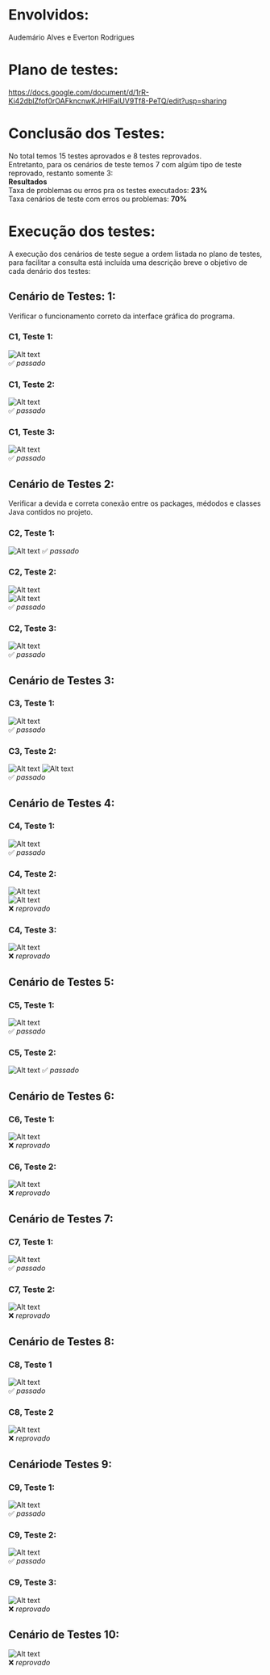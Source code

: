 # Envolvidos:
Audemário Alves e Everton Rodrigues

# Plano de testes:
https://docs.google.com/document/d/1rR-Ki42dblZfof0rOAFkncnwKJrHlFaIUV9Tf8-PeTQ/edit?usp=sharing

# Conclusão dos Testes:  
No total temos 15 testes aprovados e 8 testes reprovados.  
Entretanto, para os cenários de teste temos 7 com algúm tipo de teste reprovado, restanto somente 3:  
**Resultados**  
Taxa de problemas ou erros pra os testes executados: **23%**  
Taxa cenários de teste com erros ou problemas: **70%**

# Execução dos testes:  
A execução dos cenários de teste segue a ordem listada no plano de testes, para facilitar a consulta está incluída uma descrição breve o objetivo de cada denário dos testes:  
## Cenário de Testes: 1:  
Verificar o funcionamento correto da interface gráfica do programa.  
### C1, Teste 1:
![Alt text](https://github.com/Pizzade42queijos/Teste-de-software_Hospital/blob/main/TestesPrints/C1t1.png)  
:white_check_mark: *passado*  
### C1, Teste 2:
![Alt text](https://github.com/Pizzade42queijos/Teste-de-software_Hospital/blob/main/TestesPrints/C1t2.png)  
:white_check_mark: *passado*  
### C1, Teste 3:
![Alt text](https://github.com/Pizzade42queijos/Teste-de-software_Hospital/blob/main/TestesPrints/C1t3.png)  
:white_check_mark: *passado*  

## Cenário de Testes 2:
Verificar a devida e correta conexão entre os packages, médodos e classes Java contidos no projeto.
### C2, Teste 1:
![Alt text](https://github.com/Pizzade42queijos/Teste-de-software_Hospital/blob/main/TestesPrints/C2t1.png)
:white_check_mark: *passado*  
### C2, Teste 2:
![Alt text](https://github.com/Pizzade42queijos/Teste-de-software_Hospital/blob/main/TestesPrints/C2T2-1.png)  
![Alt text](https://github.com/Pizzade42queijos/Teste-de-software_Hospital/blob/main/TestesPrints/C2T2-2.png)  
:white_check_mark: *passado*  
### C2, Teste 3:
![Alt text](https://github.com/Pizzade42queijos/Teste-de-software_Hospital/blob/main/TestesPrints/C2T3.png)  
:white_check_mark: *passado*  

## Cenário de Testes 3:
### C3, Teste 1:
![Alt text](https://github.com/Pizzade42queijos/Teste-de-software_Hospital/blob/main/TestesPrints/C3T1.png)  
:white_check_mark: *passado*  
### C3, Teste 2:
![Alt text](https://github.com/Pizzade42queijos/Teste-de-software_Hospital/blob/main/TestesPrints/C3T2.png)
![Alt text](https://github.com/Pizzade42queijos/Teste-de-software_Hospital/blob/main/TestesPrints/C3T2-2.png)  
:white_check_mark: *passado*  

## Cenário de Testes 4:
### C4, Teste 1:
![Alt text](https://github.com/Pizzade42queijos/Teste-de-software_Hospital/blob/main/TestesPrints/C4T1.png)  
:white_check_mark: *passado*
### C4, Teste 2:
![Alt text](https://github.com/Pizzade42queijos/Teste-de-software_Hospital/blob/main/TestesPrints/C4T2-1.png)  
![Alt text](https://github.com/Pizzade42queijos/Teste-de-software_Hospital/blob/main/TestesPrints/C4T2-2.png)  
:x: *reprovado*

### C4, Teste 3:
![Alt text](https://github.com/Pizzade42queijos/Teste-de-software_Hospital/blob/main/TestesPrints/C4T3.png)  
:x: *reprovado*
## Cenário de Testes 5:
### C5, Teste 1:
![Alt text](https://github.com/Pizzade42queijos/Teste-de-software_Hospital/blob/main/TestesPrints/C3T3-1.png)  
:white_check_mark: *passado*  
### C5, Teste 2:
![Alt text](https://github.com/Pizzade42queijos/Teste-de-software_Hospital/blob/main/TestesPrints/C5T2.png)
:white_check_mark: *passado*  

## Cenário de Testes 6:
### C6, Teste 1:
![Alt text](https://github.com/Pizzade42queijos/Teste-de-software_Hospital/blob/main/TestesPrints/C6T1.png)  
:x: *reprovado*
### C6, Teste 2:
![Alt text](https://github.com/Pizzade42queijos/Teste-de-software_Hospital/blob/main/TestesPrints/C6T2.png)  
:x: *reprovado*  
## Cenário de Testes 7:
### C7, Teste 1:
![Alt text](https://github.com/Pizzade42queijos/Teste-de-software_Hospital/blob/main/TestesPrints/C7T1.png)  
:white_check_mark: *passado* 
### C7, Teste 2:
![Alt text](https://github.com/Pizzade42queijos/Teste-de-software_Hospital/blob/main/TestesPrints/C7T2.png)  
:x: *reprovado*  

## Cenário de Testes 8:
### C8, Teste 1
![Alt text](https://github.com/Pizzade42queijos/Teste-de-software_Hospital/blob/main/TestesPrints/C8T1.png)  
:white_check_mark: *passado* 
### C8, Teste 2
![Alt text](https://github.com/Pizzade42queijos/Teste-de-software_Hospital/blob/main/TestesPrints/C8T1.png)  
:x: *reprovado*  

## Cenáriode Testes 9:
### C9, Teste 1:
![Alt text](https://github.com/Pizzade42queijos/Teste-de-software_Hospital/blob/main/TestesPrints/C9T1.png)  
:white_check_mark: *passado* 
### C9, Teste 2:
![Alt text](https://github.com/Pizzade42queijos/Teste-de-software_Hospital/blob/main/TestesPrints/C9T2.png)  
:white_check_mark: *passado*
### C9, Teste 3:
![Alt text](https://github.com/Pizzade42queijos/Teste-de-software_Hospital/blob/main/TestesPrints/C9T3.png)  
:x: *reprovado*
## Cenário de Testes 10:
![Alt text](https://github.com/Pizzade42queijos/Teste-de-software_Hospital/blob/main/TestesPrints/C10T1.png)  
:x: *reprovado*














